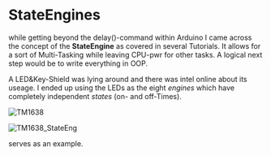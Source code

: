 # StateEngines
while getting beyond the delay()-command within Arduino I came across the concept of the **StateEngine** 
as covered in several Tutorials. It allows for a sort of Multi-Tasking while leaving CPU-pwr for other
tasks. A logical next step would be to write everything in OOP.

A LED&Key-Shield was lying around and there was intel online about its useage. I ended up using the LEDs
as the eight _engines_ which have completely independent _states_ (on- and off-Times).

![TM1638](https://user-images.githubusercontent.com/61556064/75483577-71178a00-59a7-11ea-9c4e-777b15dd0931.png)

![TM1638_StateEng](https://user-images.githubusercontent.com/61556064/75485765-90181b00-59ab-11ea-940b-dbd21cfc73fa.gif)

serves as an example.

